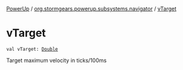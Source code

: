 [PowerUp](../index.md) / [org.stormgears.powerup.subsystems.navigator](index.md) / [vTarget](./v-target.md)

# vTarget

`val vTarget: `[`Double`](https://kotlinlang.org/api/latest/jvm/stdlib/kotlin/-double/index.html)

Target maximum velocity in ticks/100ms

